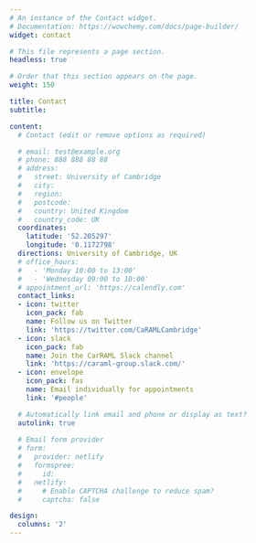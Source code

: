 ```yaml
---
# An instance of the Contact widget.
# Documentation: https://wowchemy.com/docs/page-builder/
widget: contact

# This file represents a page section.
headless: true

# Order that this section appears on the page.
weight: 150

title: Contact
subtitle:

content:
  # Contact (edit or remove options as required)

  # email: test@example.org
  # phone: 888 888 88 88
  # address:
  #   street: University of Cambridge
  #   city: 
  #   region: 
  #   postcode: 
  #   country: United Kingdom
  #   country_code: UK
  coordinates:
    latitude: '52.205297'
    longitude: '0.1172798'
  directions: University of Cambridge, UK
  # office_hours:
  #   - 'Monday 10:00 to 13:00'
  #   - 'Wednesday 09:00 to 10:00'
  # appointment_url: 'https://calendly.com'
  contact_links:
  - icon: twitter
    icon_pack: fab
    name: Follow us on Twitter
    link: 'https://twitter.com/CaRAMLCambridge'
  - icon: slack
    icon_pack: fab
    name: Join the CarRAML Slack channel
    link: 'https://caraml-group.slack.com/'
  - icon: envelope
    icon_pack: fas
    name: Email individually for appointments
    link: '#people'

  # Automatically link email and phone or display as text?
  autolink: true
  
  # Email form provider
  # form:
  #   provider: netlify
  #   formspree:
  #     id:
  #   netlify:
  #     # Enable CAPTCHA challenge to reduce spam?
  #     captcha: false

design:
  columns: '2'
---
```

